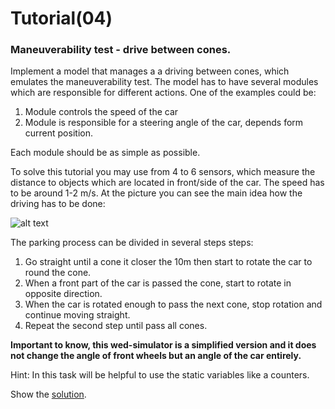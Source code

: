 # Tutorial(04)

### Maneuverability test - drive between cones.
Implement a model that manages a a driving between cones, which emulates the maneuverability test. The model has to have several modules which are responsible for different actions. One of the examples could be:
1. Module controls the speed of the car
2. Module is responsible for a steering angle of the car, depends form current position.

Each module should be as simple as possible.

To solve this tutorial you may use from 4 to 6 sensors, which measure the distance to objects which are located in front/side of the car. The speed has to be around 1-2 m/s. At the picture you can see the main idea how the driving has to be done:

![alt text](../img/drive_cones.jpg)

The parking process can be divided in several steps steps:  
1. Go straight until a cone it closer the 10m then start to rotate the car to round the cone.
2. When a front part of the car is passed the cone, start to rotate in opposite direction.
3. When the car is rotated enough to pass the next cone, stop rotation and continue moving straight.
4. Repeat the second step until pass all cones.

**Important to know, this wed-simulator is a simplified version and it does not change the angle of front wheels but an angle of the car entirely.**

Hint: In this task will be helpful to use the static variables like a counters.

Show the [solution](solutions/solution04.md).